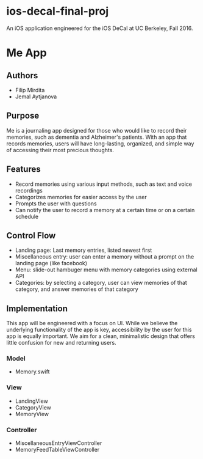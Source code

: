 # ios-decal-final-proj
An iOS application engineered for the iOS DeCal at UC Berkeley, Fall 2016.

# Me App

## Authors
* Filip Mirdita
* Jemal Aytjanova

## Purpose
Me is a journaling app designed for those who would like to record their memories, such as dementia and Alzheimer's patients. With an app that records memories, users will have long-lasting, organized, and simple way of accessing their most precious thoughts. 

## Features
* Record memories using various input methods, such as text and voice recordings
* Categorizes memories for easier access by the user
* Prompts the user with questions
* Can notify the user to record a memory at a certain time or on a certain schedule

## Control Flow
* Landing page: Last memory entries, listed newest first
* Miscellaneous entry: user can enter a memory without a prompt on the landing page (like facebook)
* Menu: slide-out hambuger menu with memory categories using external API
* Categories: by selecting a category, user can view memories of that category, and answer memories of that category

## Implementation 
This app will be engineered with a focus on UI. While we believe the underlying functionality of the app is key, accessibility by the user for this app is equally important. We aim for a clean, minimalistic design that offers little confusion for new and returning users. 

### Model
* Memory.swift

### View
* LandingView
* CategoryView
* MemoryView

### Controller
* MiscellaneousEntryViewController
* MemoryFeedTableViewController
